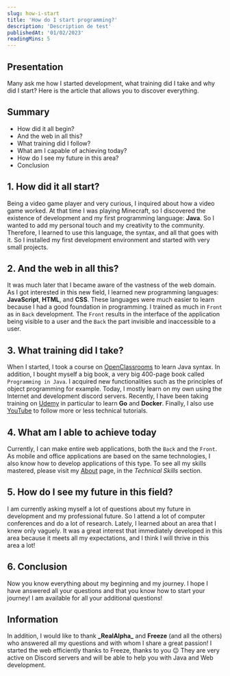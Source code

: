 ```yaml
---
slug: how-i-start
title: 'How do I start programming?'
description: 'Description de test'
publishedAt: '01/02/2023'
readingMins: 5
---
```


## Presentation

Many ask me how I started development, what training did I take and why did I start?
Here is the article that allows you to discover everything.

## Summary

- How did it all begin?
- And the web in all this?
- What training did I follow?
- What am I capable of achieving today?
- How do I see my future in this area?
- Conclusion

## 1. How did it all start?

Being a video game player and very curious, I inquired about how a video game worked.
At that time I was playing Minecraft, so I discovered the existence of development and my first programming language: **Java**.
So I wanted to add my personal touch and my creativity to the community. Therefore, I learned to use this language, the syntax, and all that goes with it.
So I installed my first development environment and started with very small projects.

## 2. And the web in all this?

It was much later that I became aware of the vastness of the web domain. As I got interested in this new field, I learned new programming languages: **JavaScript**, **HTML**, and **CSS**.
These languages were much easier to learn because I had a good foundation in programming. I trained as much in `Front` as in `Back` development.
The `Front` results in the interface of the application being visible to a user and the `Back` the part invisible and inaccessible to a user.

## 3. What training did I take?

When I started, I took a course on [OpenClassrooms](https://openclassrooms.com) to learn Java syntax.
In addition, I bought myself a big book, a very big 400-page book called `Programming in Java`. I acquired new functionalities such as the principles of object programming for example.
Today, I mostly learn on my own using the Internet and development discord servers.
Recently, I have been taking training on [Udemy](https://udemy.com) in particular to learn **Go** and **Docker**.
Finally, I also use [YouTube](https://youtube.com) to follow more or less technical tutorials.

## 4. What am I able to achieve today

Currently, I can make entire web applications, both the `Back` and the `Front`. As mobile and office applications are based on the same technologies,
I also know how to develop applications of this type. To see all my skills mastered, please visit my [About](/about) page, in the _Technical Skills_ section.

## 5. How do I see my future in this field?

I am currently asking myself a lot of questions about my future in development and my professional future. So I attend a lot of computer conferences and do a lot of research.
Lately, I learned about an area that I knew only vaguely. It was a great interest that immediately developed in this area because it meets all my expectations, 
and I think I will thrive in this area a lot!

## 6. Conclusion

Now you know everything about my beginning and my journey. I hope I have answered all your questions and that you know how to start your journey!
I am available for all your additional questions!

## Information

In addition, I would like to thank **\_RealAlpha\_** and **Freeze** (and all the others) who answered all my questions and with whom I share a great passion!
I started the web efficiently thanks to Freeze, thanks to you 😉
They are very active on Discord servers and will be able to help you with Java and Web development.
